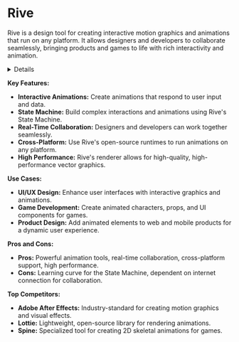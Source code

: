 # Rive

Rive is a design tool for creating interactive motion graphics and animations that run on any platform. It allows designers and developers to collaborate seamlessly, bringing products and games to life with rich interactivity and animation.

<details>

**URL:** https://rive.app/

**Authors:** `Rive, Inc.`

**Integration:**
- **Platforms Supported:** Web, iOS, macOS, Android, Flutter, React, React Native, C++, Defold, Framer, Unity, Unreal
- **API Documentation:** [Rive API Documentation](https://help.rive.app/runtimes/introduction)

**Community and Support:**
- **Support Channels:** Help Center, Discord, Email Support
- **Community:** Active user forums, Discord community, and social media groups.

</details>

**Key Features:**
- **Interactive Animations:** Create animations that respond to user input and data.
- **State Machine:** Build complex interactions and animations using Rive's State Machine.
- **Real-Time Collaboration:** Designers and developers can work together seamlessly.
- **Cross-Platform:** Use Rive's open-source runtimes to run animations on any platform.
- **High Performance:** Rive's renderer allows for high-quality, high-performance vector graphics.

**Use Cases:**
- **UI/UX Design:** Enhance user interfaces with interactive graphics and animations.
- **Game Development:** Create animated characters, props, and UI components for games.
- **Product Design:** Add animated elements to web and mobile products for a dynamic user experience.

**Pros and Cons:**
- **Pros:** Powerful animation tools, real-time collaboration, cross-platform support, high performance.
- **Cons:** Learning curve for the State Machine, dependent on internet connection for collaboration.

**Top Competitors:**
- **Adobe After Effects:** Industry-standard for creating motion graphics and visual effects.
- **Lottie:** Lightweight, open-source library for rendering animations.
- **Spine:** Specialized tool for creating 2D skeletal animations for games.

<LinkCard title="Visit Rive" href="https://rive.app/" />
